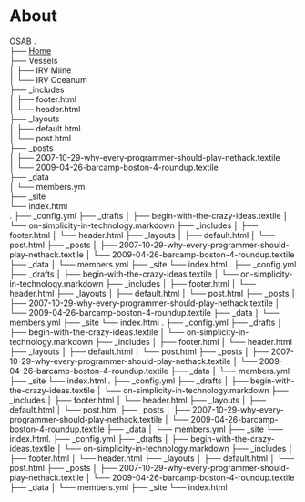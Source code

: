 # About
OSAB
.<br>
├── <a href="https://docs.osab.xyz/">Home</a><br>
├── Vessels<br>
│   ├── IRV Miine<br>
│   └── IRV Oceanum<br>
├── _includes<br>
│   ├── footer.html<br>
│   └── header.html<br>
├── _layouts<br>
│   ├── default.html<br>
│   └── post.html<br>
├── _posts<br>
│   ├── 2007-10-29-why-every-programmer-should-play-nethack.textile<br>
│   └── 2009-04-26-barcamp-boston-4-roundup.textile<br>
├── _data<br>
│   └── members.yml<br>
├── _site<br>
└── index.html<br>
.
├── _config.yml
├── _drafts
│   ├── begin-with-the-crazy-ideas.textile
│   └── on-simplicity-in-technology.markdown
├── _includes
│   ├── footer.html
│   └── header.html
├── _layouts
│   ├── default.html
│   └── post.html
├── _posts
│   ├── 2007-10-29-why-every-programmer-should-play-nethack.textile
│   └── 2009-04-26-barcamp-boston-4-roundup.textile
├── _data
│   └── members.yml
├── _site
└── index.html
.
├── _config.yml
├── _drafts
│   ├── begin-with-the-crazy-ideas.textile
│   └── on-simplicity-in-technology.markdown
├── _includes
│   ├── footer.html
│   └── header.html
├── _layouts
│   ├── default.html
│   └── post.html
├── _posts
│   ├── 2007-10-29-why-every-programmer-should-play-nethack.textile
│   └── 2009-04-26-barcamp-boston-4-roundup.textile
├── _data
│   └── members.yml
├── _site
└── index.html
.
├── _config.yml
├── _drafts
│   ├── begin-with-the-crazy-ideas.textile
│   └── on-simplicity-in-technology.markdown
├── _includes
│   ├── footer.html
│   └── header.html
├── _layouts
│   ├── default.html
│   └── post.html
├── _posts
│   ├── 2007-10-29-why-every-programmer-should-play-nethack.textile
│   └── 2009-04-26-barcamp-boston-4-roundup.textile
├── _data
│   └── members.yml
├── _site
└── index.html
.
├── _config.yml
├── _drafts
│   ├── begin-with-the-crazy-ideas.textile
│   └── on-simplicity-in-technology.markdown
├── _includes
│   ├── footer.html
│   └── header.html
├── _layouts
│   ├── default.html
│   └── post.html
├── _posts
│   ├── 2007-10-29-why-every-programmer-should-play-nethack.textile
│   └── 2009-04-26-barcamp-boston-4-roundup.textile
├── _data
│   └── members.yml
├── _site
└── index.html.
├── _config.yml
├── _drafts
│   ├── begin-with-the-crazy-ideas.textile
│   └── on-simplicity-in-technology.markdown
├── _includes
│   ├── footer.html
│   └── header.html
├── _layouts
│   ├── default.html
│   └── post.html
├── _posts
│   ├── 2007-10-29-why-every-programmer-should-play-nethack.textile
│   └── 2009-04-26-barcamp-boston-4-roundup.textile
├── _data
│   └── members.yml
├── _site
└── index.html
